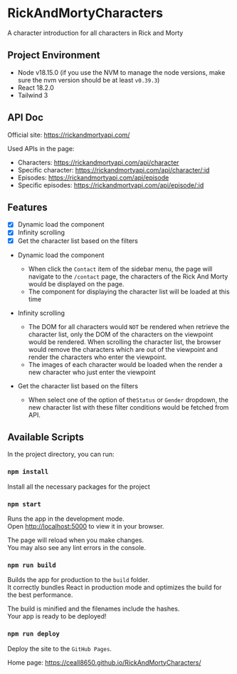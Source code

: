 # RickAndMortyCharacters
A character introduction for all characters in Rick and Morty

## Project Environment
* Node v18.15.0 (if you use the NVM to manage the node versions, make sure the nvm version should be at least `v0.39.3`)
* React 18.2.0
* Tailwind 3

## API Doc
Official site: https://rickandmortyapi.com/

Used APIs in the page:
- Characters: https://rickandmortyapi.com/api/character
- Specific character: https://rickandmortyapi.com/api/character/:id
- Episodes: https://rickandmortyapi.com/api/episode
- Specific episodes: https://rickandmortyapi.com/api/episode/:id

## Features
- [X] Dynamic load the component
- [X] Infinity scrolling
- [X] Get the character list based on the filters

- Dynamic load the component
  - When click the `Contact` item of the sidebar menu, the page will navigate to the `/contact` page, the characters of the Rick And Morty would be displayed on the page. 
  - The component for displaying the character list will be loaded at this time

- Infinity scrolling
  - The DOM for all characters would `NOT` be rendered when retrieve the character list, only the DOM of the characters on the viewpoint would be rendered. When scrolling the character list, the browser would remove the characters which are out of the viewpoint and render the characters who enter the viewpoint.
  - The images of each character would be loaded when the render a new character who just enter the viewpoint

- Get the character list based on the filters
  - When select one of the option of the`Status` or `Gender` dropdown, the new character list with these filter conditions would be fetched from API. 

## Available Scripts

In the project directory, you can run:

### `npm install`
Install all the necessary packages for the project

### `npm start`

Runs the app in the development mode.\
Open [http://localhost:5000](http://localhost:5000) to view it in your browser.

The page will reload when you make changes.\
You may also see any lint errors in the console.

### `npm run build`

Builds the app for production to the `build` folder.\
It correctly bundles React in production mode and optimizes the build for the best performance.

The build is minified and the filenames include the hashes.\
Your app is ready to be deployed!

### `npm run deploy`
Deploy the site to the `GitHub Pages`.

Home page: https://ceall8650.github.io/RickAndMortyCharacters/

